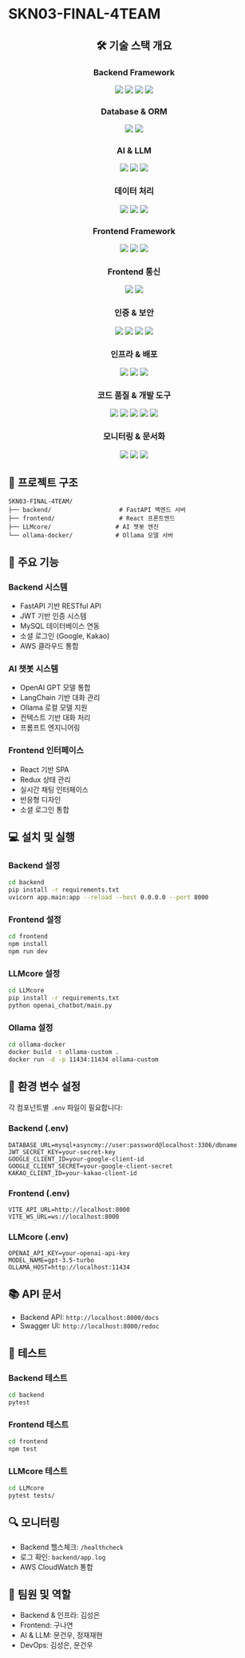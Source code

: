 # SKN03-FINAL-4TEAM

<div align="center">
  <h2>🛠 기술 스택 개요</h2>
  
  <h3>Backend Framework</h3>
  <img src="https://img.shields.io/badge/FastAPI-009688?style=for-the-badge&logo=FastAPI&logoColor=white">
  <img src="https://img.shields.io/badge/Python-3776AB?style=for-the-badge&logo=Python&logoColor=white">
  <img src="https://img.shields.io/badge/Pydantic-E92063?style=for-the-badge&logo=Pydantic&logoColor=white">
  <img src="https://img.shields.io/badge/Uvicorn-4051B5?style=for-the-badge&logo=Uvicorn&logoColor=white">
  <br>
  
  <h3>Database & ORM</h3>
  <img src="https://img.shields.io/badge/MySQL-4479A1?style=for-the-badge&logo=MySQL&logoColor=white">
  <img src="https://img.shields.io/badge/SQLAlchemy-D71F00?style=for-the-badge&logo=SQLAlchemy&logoColor=white">
  <br>
  
  <h3>AI & LLM</h3>
  <img src="https://img.shields.io/badge/OpenAI-412991?style=for-the-badge&logo=OpenAI&logoColor=white">
  <img src="https://img.shields.io/badge/LangChain-339933?style=for-the-badge&logo=Chain&logoColor=white">
  <img src="https://img.shields.io/badge/Ollama-FF4B4B?style=for-the-badge&logo=Ollama&logoColor=white">
  <br>
  
  <h3>데이터 처리</h3>
  <img src="https://img.shields.io/badge/FAISS-00ADD8?style=for-the-badge&logo=Meta&logoColor=white">
  <img src="https://img.shields.io/badge/NumPy-013243?style=for-the-badge&logo=NumPy&logoColor=white">
  <img src="https://img.shields.io/badge/Pandas-150458?style=for-the-badge&logo=Pandas&logoColor=white">
  <br>
  
  <h3>Frontend Framework</h3>
  <img src="https://img.shields.io/badge/React-61DAFB?style=for-the-badge&logo=React&logoColor=black">
  <img src="https://img.shields.io/badge/Redux-764ABC?style=for-the-badge&logo=Redux&logoColor=white">
  <img src="https://img.shields.io/badge/React_Query-FF4154?style=for-the-badge&logo=React-Query&logoColor=white">
  <br>
  
  <h3>Frontend 통신</h3>
  <img src="https://img.shields.io/badge/Axios-5A29E4?style=for-the-badge&logo=Axios&logoColor=white">
  <img src="https://img.shields.io/badge/Socket.io-010101?style=for-the-badge&logo=Socket.io&logoColor=white">
  <br>
  
  <h3>인증 & 보안</h3>
  <img src="https://img.shields.io/badge/Google_OAuth-4285F4?style=for-the-badge&logo=Google&logoColor=white">
  <img src="https://img.shields.io/badge/Kakao_OAuth-FFCD00?style=for-the-badge&logo=Kakao&logoColor=black">
  <img src="https://img.shields.io/badge/JWT-000000?style=for-the-badge&logo=JSON%20web%20tokens&logoColor=white">
  <img src="https://img.shields.io/badge/Passlib-000000?style=for-the-badge&logo=Python&logoColor=white">
  <br>
  
  <h3>인프라 & 배포</h3>
  <img src="https://img.shields.io/badge/Amazon_AWS-232F3E?style=for-the-badge&logo=Amazon-AWS&logoColor=white">
  <img src="https://img.shields.io/badge/AWS_CodeBuild-FF9900?style=for-the-badge&logo=Amazon-AWS&logoColor=white">
  <img src="https://img.shields.io/badge/Docker-2496ED?style=for-the-badge&logo=Docker&logoColor=white">
  <br>
  
  <h3>코드 품질 & 개발 도구</h3>
  <img src="https://img.shields.io/badge/PyTest-0A9EDC?style=for-the-badge&logo=PyTest&logoColor=white">
  <img src="https://img.shields.io/badge/ESLint-4B32C3?style=for-the-badge&logo=ESLint&logoColor=white">
  <img src="https://img.shields.io/badge/Prettier-F7B93E?style=for-the-badge&logo=Prettier&logoColor=black">
  <img src="https://img.shields.io/badge/Git-F05032?style=for-the-badge&logo=Git&logoColor=white">
  <img src="https://img.shields.io/badge/GitHub-181717?style=for-the-badge&logo=GitHub&logoColor=white">
  <br>
  
  <h3>모니터링 & 문서화</h3>
  <img src="https://img.shields.io/badge/CloudWatch-FF4F8B?style=for-the-badge&logo=Amazon-AWS&logoColor=white">
  <img src="https://img.shields.io/badge/Loguru-00ADD8?style=for-the-badge&logo=Python&logoColor=white">
  <img src="https://img.shields.io/badge/Swagger-85EA2D?style=for-the-badge&logo=Swagger&logoColor=black">
</div>

## 📁 프로젝트 구조

```
SKN03-FINAL-4TEAM/
├── backend/                   # FastAPI 백엔드 서버
├── frontend/                  # React 프론트엔드
├── LLMcore/                  # AI 챗봇 엔진
└── ollama-docker/            # Ollama 모델 서버
```

## 🚀 주요 기능

### Backend 시스템
- FastAPI 기반 RESTful API
- JWT 기반 인증 시스템
- MySQL 데이터베이스 연동
- 소셜 로그인 (Google, Kakao)
- AWS 클라우드 통합

### AI 챗봇 시스템
- OpenAI GPT 모델 통합
- LangChain 기반 대화 관리
- Ollama 로컬 모델 지원
- 컨텍스트 기반 대화 처리
- 프롬프트 엔지니어링

### Frontend 인터페이스
- React 기반 SPA
- Redux 상태 관리
- 실시간 채팅 인터페이스
- 반응형 디자인
- 소셜 로그인 통합

## 💻 설치 및 실행

### Backend 설정
```bash
cd backend
pip install -r requirements.txt
uvicorn app.main:app --reload --host 0.0.0.0 --port 8000
```

### Frontend 설정
```bash
cd frontend
npm install
npm run dev
```

### LLMcore 설정
```bash
cd LLMcore
pip install -r requirements.txt
python openai_chatbot/main.py
```

### Ollama 설정
```bash
cd ollama-docker
docker build -t ollama-custom .
docker run -d -p 11434:11434 ollama-custom
```

## 🔧 환경 변수 설정

각 컴포넌트별 `.env` 파일이 필요합니다:

### Backend (.env)
```env
DATABASE_URL=mysql+asyncmy://user:password@localhost:3306/dbname
JWT_SECRET_KEY=your-secret-key
GOOGLE_CLIENT_ID=your-google-client-id
GOOGLE_CLIENT_SECRET=your-google-client-secret
KAKAO_CLIENT_ID=your-kakao-client-id
```

### Frontend (.env)
```env
VITE_API_URL=http://localhost:8000
VITE_WS_URL=ws://localhost:8000
```

### LLMcore (.env)
```env
OPENAI_API_KEY=your-openai-api-key
MODEL_NAME=gpt-3.5-turbo
OLLAMA_HOST=http://localhost:11434
```

## 📚 API 문서
- Backend API: `http://localhost:8000/docs`
- Swagger UI: `http://localhost:8000/redoc`

## 🧪 테스트

### Backend 테스트
```bash
cd backend
pytest
```

### Frontend 테스트
```bash
cd frontend
npm test
```

### LLMcore 테스트
```bash
cd LLMcore
pytest tests/
```

## 🔍 모니터링
- Backend 헬스체크: `/healthcheck`
- 로그 확인: `backend/app.log`
- AWS CloudWatch 통합

## 👥 팀원 및 역할
- Backend & 인프라: 김성은
- Frontend: 구나연
- AI & LLM: 문건우, 정재재현
- DevOps: 김성은, 문건우
